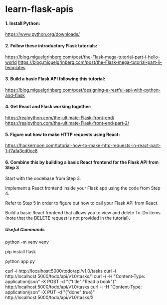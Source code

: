 # learn-flask-apis

#### 1. Install Python:

https://www.python.org/downloads/


#### 2. Follow these introductory Flask tutorials:

https://blog.miguelgrinberg.com/post/the-Flask-mega-tutorial-part-i-hello-world
https://blog.miguelgrinberg.com/post/the-Flask-mega-tutorial-part-ii-templates

#### 3. Build a basic Flask API following this tutorial:

https://blog.miguelgrinberg.com/post/designing-a-restful-api-with-python-and-flask

#### 4. Get React and Flask working together:

https://realpython.com/the-ultimate-Flask-front-end/
https://realpython.com/the-ultimate-Flask-front-end-part-2/

#### 5. Figure out how to make HTTP requests using React:

https://hackernoon.com/tutorial-how-to-make-http-requests-in-react-part-1-f7afa3cd0cc8

#### 6. Combine this by building a basic React frontend for the Flask API from Step 3

Start with the codebase from Step 3.

Implement a React frontend inside your Flask app using the code from Step 4.

Refer to Step 5 in order to figure out how to call your Flask API from React.

Build a basic React frontend that allows you to view and delete To-Do items (note that the DELETE request is not provided in the tutorial).

##### Useful Commands

python -m venv venv

pip install flask

python app.py

curl -i http://localhost:5000/todo/api/v1.0/tasks
curl -i http://localhost:5000/todo/api/v1.0/tasks/1
curl -i -H "Content-Type: application/json" -X POST -d "{\"title\":\"Read a book\"}" http://localhost:5000/todo/api/v1.0/tasks
curl -i -H "Content-Type: application/json" -X PUT -d "{\"done\":true}" http://localhost:5000/todo/api/v1.0/tasks/2